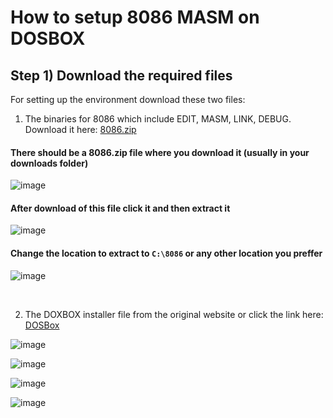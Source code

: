 # How to setup 8086 MASM on DOSBOX


## Step 1) Download the required files
For setting up the environment download these two files:
1. The binaries for 8086 which include EDIT, MASM, LINK, DEBUG. Download it here: [8086.zip](https://github.com/Glitchyi/ssmp-lab/files/13656994/8086.zip)

#### There should be a 8086.zip file where you download it (usually in your downloads folder)
![image](https://github.com/Glitchyi/ssmp-lab/assets/55801439/74c03036-c724-4cbf-bf9f-9e621d247468)

#### After download of this file click it and then extract it 
![image](https://github.com/Glitchyi/ssmp-lab/assets/55801439/1b72a04f-f332-4ba4-bfb3-a0f107d5f198)

#### Change the location to extract to `C:\8086` or any other location you preffer
![image](https://github.com/Glitchyi/ssmp-lab/assets/55801439/3bda3953-2803-453b-8824-65faa8630e10)

<br>

2. The DOXBOX installer file from the original website or click the link here: [DOSBox](https://www.dosbox.com/download.php?main=1)


![image](https://github.com/Glitchyi/ssmp-lab/assets/55801439/27db91f9-f5ef-473a-90e1-ebf28a2a585d)

![image](https://github.com/Glitchyi/ssmp-lab/assets/55801439/f8459bff-30f0-449d-b8b9-95704aed2c19)

![image](https://github.com/Glitchyi/ssmp-lab/assets/55801439/03cc75b5-6b42-4ab9-8838-4a2ee6efe917)

![image](https://github.com/Glitchyi/ssmp-lab/assets/55801439/e7f7a6a4-0d30-4c70-8967-6cb6c7d94ee6)
